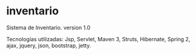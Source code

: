 inventario
==========

Sistema de Inventario. version 1.0

Tecnologías utilizadas:
Jsp, Servlet, Maven 3, Struts, Hibernate, Spring 2, ajax, jquery, json, bootstrap, jetty.
